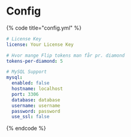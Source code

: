 # Config

{% code title="config.yml" %}
```yaml
# License Key
license: Your License Key

# Hvor mange Flip tokens man får pr. diamond
tokens-per-diamond: 5

# MySQL Support
mysql:
  enabled: false
  hostname: localhost
  port: 3306
  database: database
  username: username
  password: password
  use_ssl: false
```
{% endcode %}
